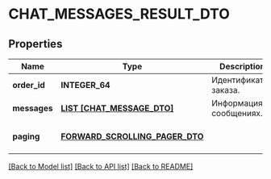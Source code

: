 # CHAT_MESSAGES_RESULT_DTO

## Properties
Name | Type | Description | Notes
------------ | ------------- | ------------- | -------------
**order_id** | **INTEGER_64** | Идентификатор заказа. | [default to null]
**messages** | [**LIST [CHAT_MESSAGE_DTO]**](ChatMessageDTO.md) | Информация о сообщениях. | [default to null]
**paging** | [**FORWARD_SCROLLING_PAGER_DTO**](ForwardScrollingPagerDTO.md) |  | [optional] [default to null]

[[Back to Model list]](../README.md#documentation-for-models) [[Back to API list]](../README.md#documentation-for-api-endpoints) [[Back to README]](../README.md)


